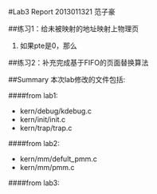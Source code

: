 #Lab3 Report
2013011321 范子豪

##练习1：给未被映射的地址映射上物理页

1. 如果pte是0，那么

##练习2：补充完成基于FIFO的页面替换算法



##Summary
本次lab修改的文件包括:

####from lab1:
- kern/debug/kdebug.c
- kern/init/init.c
- kern/trap/trap.c

####from lab2:
- kern/mm/defult_pmm.c
- kern/mm/pmm.c

####from lab3:
